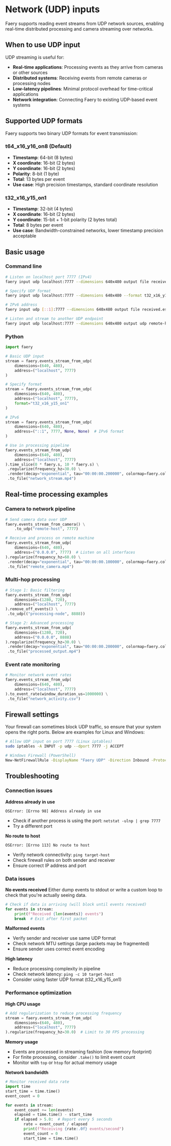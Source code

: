 # Network (UDP) inputs

Faery supports reading event streams from UDP network sources, enabling real-time distributed processing and camera streaming over networks.

## When to use UDP input

UDP streaming is useful for:
- **Real-time applications**: Processing events as they arrive from cameras or other sources
- **Distributed systems**: Receiving events from remote cameras or processing nodes
- **Low-latency pipelines**: Minimal protocol overhead for time-critical applications
- **Network integration**: Connecting Faery to existing UDP-based event systems

## Supported UDP formats

Faery supports two binary UDP formats for event transmission:

### t64_x16_y16_on8 (Default)
- **Timestamp**: 64-bit (8 bytes)
- **X coordinate**: 16-bit (2 bytes)
- **Y coordinate**: 16-bit (2 bytes)
- **Polarity**: 8-bit (1 byte)
- **Total**: 13 bytes per event
- **Use case**: High precision timestamps, standard coordinate resolution

### t32_x16_y15_on1
- **Timestamp**: 32-bit (4 bytes)
- **X coordinate**: 16-bit (2 bytes)
- **Y coordinate**: 15-bit + 1-bit polarity (2 bytes total)
- **Total**: 8 bytes per event
- **Use case**: Bandwidth-constrained networks, lower timestamp precision acceptable

## Basic usage

### Command line

```sh
# Listen on localhost port 7777 (IPv4)
faery input udp localhost:7777 --dimensions 640x480 output file received.es

# Specify UDP format
faery input udp localhost:7777 --dimensions 640x480 --format t32_x16_y15_on1 output file received.es

# IPv6 address
faery input udp [::1]:7777 --dimensions 640x480 output file received.es

# Listen and stream to another UDP endpoint
faery input udp localhost:7777 --dimensions 640x480 output udp remote-host:8888
```

### Python

```python
import faery

# Basic UDP input
stream = faery.events_stream_from_udp(
    dimensions=(640, 480),
    address=("localhost", 7777)
)

# Specify format
stream = faery.events_stream_from_udp(
    dimensions=(640, 480),
    address=("localhost", 7777),
    format="t32_x16_y15_on1"
)

# IPv6
stream = faery.events_stream_from_udp(
    dimensions=(640, 480),
    address=("::1", 7777, None, None)  # IPv6 format
)

# Use in processing pipeline
faery.events_stream_from_udp(
    dimensions=(640, 480),
    address=("localhost", 7777)
).time_slice(0 * faery.s, 10 * faery.s) \
 .regularize(frequency_hz=30.0) \
 .render(decay="exponential", tau="00:00:00.200000", colormap=faery.colormaps.starry_night) \
 .to_file("network_stream.mp4")
```

## Real-time processing examples

### Camera to network pipeline
```python
# Send camera data over UDP
faery.events_stream_from_camera() \
    .to_udp("remote-host", 7777)

# Receive and process on remote machine
faery.events_stream_from_udp(
    dimensions=(640, 480),
    address=("0.0.0.0", 7777)  # Listen on all interfaces
).regularize(frequency_hz=60.0) \
 .render(decay="exponential", tau="00:00:00.100000", colormap=faery.colormaps.starry_night) \
 .to_file("remote_camera.mp4")
```

### Multi-hop processing
```python
# Stage 1: Basic filtering
faery.events_stream_from_udp(
    dimensions=(1280, 720),
    address=("localhost", 7777)
).remove_off_events() \
 .to_udp(("processing-node", 8888))

# Stage 2: Advanced processing
faery.events_stream_from_udp(
    dimensions=(1280, 720),
    address=("0.0.0.0", 8888)
).regularize(frequency_hz=30.0) \
 .render(decay="exponential", tau="00:00:00.200000", colormap=faery.colormaps.devon) \
 .to_file("processed_output.mp4")
```

### Event rate monitoring
```python
# Monitor network event rates
faery.events_stream_from_udp(
    dimensions=(640, 480),
    address=("localhost", 7777)
).to_event_rate(window_duration_us=1000000) \
 .to_file("network_activity.csv")
```

## Firewall settings

Your firewall can sometimes block UDP traffic, so ensure that your system opens the right ports.
Below are examples for Linux and Windows:

```sh
# Allow UDP input on port 7777 (Linux iptables)
sudo iptables -A INPUT -p udp --dport 7777 -j ACCEPT

# Windows Firewall (PowerShell)
New-NetFirewallRule -DisplayName "Faery UDP" -Direction Inbound -Protocol UDP -LocalPort 7777 -Action Allow
```

## Troubleshooting

### Connection issues

**Address already in use**
```
OSError: [Errno 98] Address already in use
```
- Check if another process is using the port: `netstat -ulnp | grep 7777`
- Try a different port

**No route to host**
```
OSError: [Errno 113] No route to host
```
- Verify network connectivity: `ping target-host`
- Check firewall rules on both sender and receiver
- Ensure correct IP address and port

### Data issues

**No events received**
Either dump events to stdout or write a custom loop to check that you're actually seeing data.
```python
# Check if data is arriving (will block until events received)
for events in stream:
    print(f"Received {len(events)} events")
    break  # Exit after first packet
```

**Malformed events**
- Verify sender and receiver use same UDP format
- Check network MTU settings (large packets may be fragmented)
- Ensure sender uses correct event encoding

**High latency**
- Reduce processing complexity in pipeline
- Check network latency: `ping -c 10 target-host`
- Consider using faster UDP format (t32_x16_y15_on1)

### Performance optimization

**High CPU usage**
```python
# Add regularization to reduce processing frequency
stream = faery.events_stream_from_udp(
    dimensions=(640, 480),
    address=("localhost", 7777)
).regularize(frequency_hz=30.0)  # Limit to 30 FPS processing
```

**Memory usage**
- Events are processed in streaming fashion (low memory footprint)
- For finite processing, consider `.take()` to limit event count
- Monitor with `top` or `htop` for actual memory usage

**Network bandwidth**
```python
# Monitor received data rate
import time
start_time = time.time()
event_count = 0

for events in stream:
    event_count += len(events)
    elapsed = time.time() - start_time
    if elapsed > 5.0:  # Report every 5 seconds
        rate = event_count / elapsed
        print(f"Receiving {rate:.0f} events/second")
        event_count = 0
        start_time = time.time()
```
